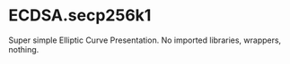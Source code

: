 # ECDSA.secp256k1
Super simple Elliptic Curve Presentation. No imported libraries, wrappers, nothing.
